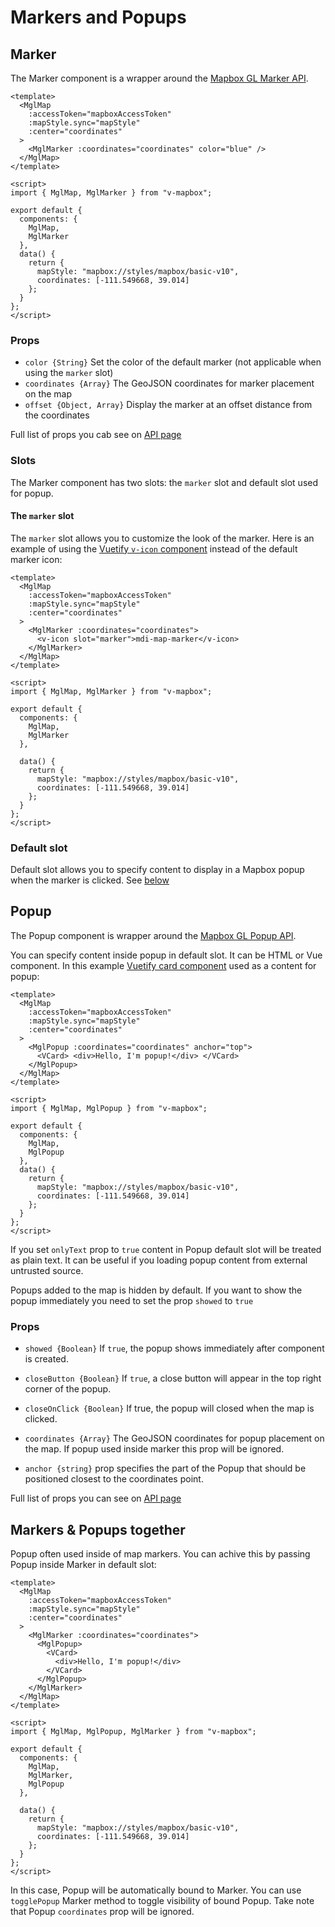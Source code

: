 # Markers and Popups

## Marker

The Marker component is a wrapper around the [Mapbox GL Marker API](https://docs.mapbox.com/mapbox-gl-js/api/#marker).

```vue
<template>
  <MglMap
    :accessToken="mapboxAccessToken"
    :mapStyle.sync="mapStyle"
    :center="coordinates"
  >
    <MglMarker :coordinates="coordinates" color="blue" />
  </MglMap>
</template>

<script>
import { MglMap, MglMarker } from "v-mapbox";

export default {
  components: {
    MglMap,
    MglMarker
  },
  data() {
    return {
      mapStyle: "mapbox://styles/mapbox/basic-v10",
      coordinates: [-111.549668, 39.014]
    };
  }
};
</script>
```

### Props

- `color {String}` Set the color of the default marker (not applicable when using the `marker` slot)
- `coordinates {Array}` The GeoJSON coordinates for marker placement on the map
- `offset {Object, Array}` Display the marker at an offset distance from the coordinates

Full list of props you cab see on [API page](/api/marker.md#props)

### Slots

The Marker component has two slots: the `marker` slot and default slot used for popup.

#### The `marker` slot

The `marker` slot allows you to customize the look of the marker. Here is an example of using the [Vuetify `v-icon` component](https://vuetifyjs.com/en/components/icons) instead of the default marker icon:

```vue
<template>
  <MglMap
    :accessToken="mapboxAccessToken"
    :mapStyle.sync="mapStyle"
    :center="coordinates"
  >
    <MglMarker :coordinates="coordinates">
      <v-icon slot="marker">mdi-map-marker</v-icon>
    </MglMarker>
  </MglMap>
</template>

<script>
import { MglMap, MglMarker } from "v-mapbox";

export default {
  components: {
    MglMap,
    MglMarker
  },

  data() {
    return {
      mapStyle: "mapbox://styles/mapbox/basic-v10",
      coordinates: [-111.549668, 39.014]
    };
  }
};
</script>
```

### Default slot

Default slot allows you to specify content to display in a Mapbox popup when the marker is clicked. See [below](#markers-popups-together)

## Popup

The Popup component is wrapper around the [Mapbox GL Popup API](https://docs.mapbox.com/mapbox-gl-js/api/#popup).

You can specify content inside popup in default slot. It can be HTML or Vue component.
In this example [Vuetify card component](https://vuetifyjs.com/en/components/cards) used as a content for popup:

```vue
<template>
  <MglMap
    :accessToken="mapboxAccessToken"
    :mapStyle.sync="mapStyle"
    :center="coordinates"
  >
    <MglPopup :coordinates="coordinates" anchor="top">
      <VCard> <div>Hello, I'm popup!</div> </VCard>
    </MglPopup>
  </MglMap>
</template>

<script>
import { MglMap, MglPopup } from "v-mapbox";

export default {
  components: {
    MglMap,
    MglPopup
  },
  data() {
    return {
      mapStyle: "mapbox://styles/mapbox/basic-v10",
      coordinates: [-111.549668, 39.014]
    };
  }
};
</script>
```

If you set `onlyText` prop to `true` content in Popup default slot will be treated as plain text. It can be useful if you loading popup content from external untrusted source.

Popups added to the map is hidden by default. If you want to show the popup immediately you need to set the prop `showed` to `true`

### Props

- `showed {Boolean}` If `true`, the popup shows immediately after component is created.

- `closeButton {Boolean}` If `true`, a close button will appear in the top right corner of the popup.

- `closeOnClick {Boolean}` If true, the popup will closed when the map is clicked.

- `coordinates {Array}` The GeoJSON coordinates for popup placement on the map. If popup used inside marker this prop will be ignored.

- `anchor {string}` prop specifies the part of the Popup that should be positioned closest to the coordinates point.

Full list of props you can see on [API page](/api/popup.md#props)

## Markers & Popups together

Popup often used inside of map markers. You can achive this by passing Popup inside Marker in default slot:

```vue
<template>
  <MglMap
    :accessToken="mapboxAccessToken"
    :mapStyle.sync="mapStyle"
    :center="coordinates"
  >
    <MglMarker :coordinates="coordinates">
      <MglPopup>
        <VCard>
          <div>Hello, I'm popup!</div>
        </VCard>
      </MglPopup>
    </MglMarker>
  </MglMap>
</template>

<script>
import { MglMap, MglPopup, MglMarker } from "v-mapbox";

export default {
  components: {
    MglMap,
    MglMarker,
    MglPopup
  },

  data() {
    return {
      mapStyle: "mapbox://styles/mapbox/basic-v10",
      coordinates: [-111.549668, 39.014]
    };
  }
};
</script>
```

In this case, Popup will be automatically bound to Marker. You can use `togglePopup` Marker method to toggle visibility of bound Popup.
Take note that Popup `coordinates` prop will be ignored.
